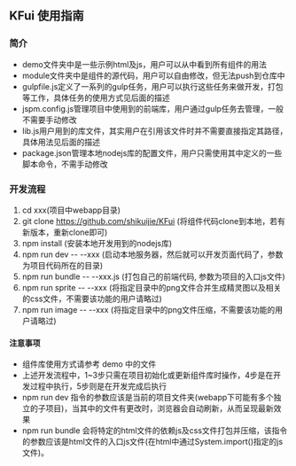 ## KFui 使用指南

### 简介
  * demo文件夹中是一些示例html及js，用户可以从中看到所有组件的用法
  * module文件夹中是组件的源代码，用户可以自由修改，但无法push到仓库中
  * gulpfile.js定义了一系列的gulp任务，用户可以执行这些任务来做开发，打包等工作，具体任务的使用方式见后面的描述
  * jspm.config.js管理项目中使用到的前端库，用户通过gulp任务去管理，一般不需要手动修改
  * lib.js用户用到的库文件，其实用户在引用该文件时并不需要直接指定其路径，具体用法见后面的描述
  * package.json管理本地nodejs库的配置文件，用户只需使用其中定义的一些脚本命令，不需手动修改

### 开发流程
  1. cd xxx(项目中webapp目录)
  2. git clone https://github.com/shikuijie/KFui (将组件代码clone到本地，若有新版本，重新clone即可)
  3. npm install (安装本地开发用到的nodejs库)
  5. npm run dev -- --xxx (启动本地服务器，然后就可以开发页面代码了，参数为项目代码所在的目录)
  6. npm run bundle -- --xxx.js (打包自己的前端代码, 参数为项目的入口js文件)
  7. npm run sprite -- --xxx (将指定目录中的png文件合并生成精灵图以及相关的css文件，不需要该功能的用户请略过)
  8. npm run image -- --xxx (将指定目录中的png文件压缩，不需要该功能的用户请略过)

#### 注意事项
  * 组件库使用方式请参考 demo 中的文件
  * 上述开发流程中，1~3步只需在项目初始化或更新组件库时操作，4步是在开发过程中执行，5步则是在开发完成后执行
  * npm run dev 指令的参数应该是当前的项目文件夹(webapp下可能有多个独立的子项目)，当其中的文件有更改时，浏览器会自动刷新，从而呈现最新效果
  * npm run bundle 会将特定的html文件的依赖js及css文件打包并压缩，该指令的参数应该是html文件的入口js文件(在html中通过System.import()指定的js文件)。
